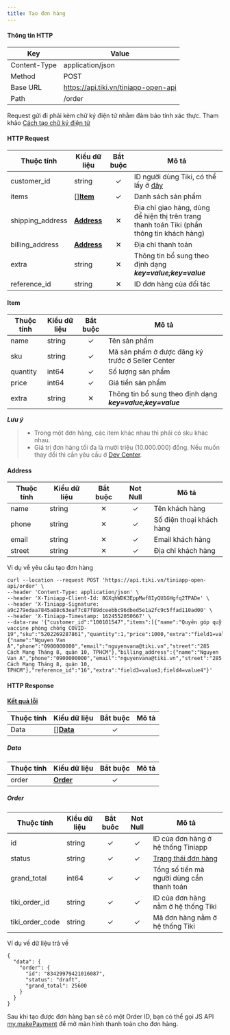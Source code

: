 ```yaml
---
title: Tạo đơn hàng
---
```


#### Thông tin HTTP

| Key          | Value                                |
| ------------ | ------------------------------------ |
| Content-Type | application/json                     |
| Method       | POST                                 |
| Base URL     | https://api.tiki.vn/tiniapp-open-api |
| Path         | /order                               |

Request gửi đi phải kèm chữ ký điện tử nhằm đảm bảo tính xác thực. Tham khảo [Cách tạo chữ ký điện tử](../calculate-signature.md)

#### HTTP Request

| Thuộc tính       | Kiểu dữ liệu            | Bắt buộc | Mô tả                                                                                      |
| ---------------- | ----------------------- | :------: | ------------------------------------------------------------------------------------------ |
| customer_id      | string                  |    ✓     | ID người dùng Tiki, có thể lấy ở [đây](../exchange-auth-token.md#get-info-from-auth-token) |
| items            | []**[Item](#item)**     |    ✓     | Danh sách sản phẩm                                                                         |
| shipping_address | **[Address](#address)** |    ✕     | Địa chỉ giao hàng, dùng để hiện thị trên trang thanh toán Tiki (phần thông tin khách hàng) |
| billing_address  | **[Address](#address)** |    ✕     | Địa chỉ thanh toán                                                                         |
| extra            | string                  |    ✕     | Thông tin bổ sung theo định dạng  ***key=value;key=value***                                |
| reference_id     | string                  |    ✕     | ID đơn hàng của đối tác                                                                    |

#### Item

| Thuộc tính | Kiểu dữ liệu | Bắt buộc | Mô tả                                                       |
| ---------- | ------------ | :------: | ----------------------------------------------------------- |
| name       | string       |    ✓     | Tên sản phẩm                                                |
| sku        | string       |    ✓     | Mã sản phẩm ở được đăng ký trước ở Seller Center            |
| quantity   | int64        |    ✓     | Số lượng sản phẩm                                           |
| price      | int64        |    ✓     | Giá tiền sản phẩm                                           |
| extra      | string       |    ✕     | Thông tin bổ sung theo định dạng  ***key=value;key=value*** |

***Lưu ý***
> - Trong một đơn hàng, các item khác nhau thì phải có sku khác nhau.
> - Giá trị đơn hàng tối đa là mười triệu (10.000.000) đồng. Nếu muốn thay đổi thì cần yêu cầu ở [Dev Center](https://developers.tiki.vn/apps).

#### Address

| Thuộc tính | Kiểu dữ liệu | Bắt buộc | Not Null | Mô tả                    |
| ---------- | ------------ | :------: | :------: | ------------------------ |
| name       | string       |    ✕     |    ✓     | Tên khách hàng           |
| phone      | string       |    ✕     |    ✓     | Số điện thoại khách hàng |
| email      | string       |    ✕     |    ✓     | Email khách hàng         |
| street     | string       |    ✕     |    ✓     | Địa chỉ khách hàng       |


Vi dụ về yêu cầu tạo đơn hàng

```
curl --location --request POST 'https://api.tiki.vn/tiniapp-open-api/order' \
--header 'Content-Type: application/json' \
--header 'X-Tiniapp-Client-Id: 8GXqhWDK3EppMwf8IyQU1GHgfq2TPADe' \
--header 'X-Tiniapp-Signature: a9c279edaa7845a88c63eaf7c87f89dceebbc96dbed5e1a2fc9c5ffad110ad00' \
--header 'X-Tiniapp-Timestamp: 1624552050667' \
--data-raw '{"customer_id":"100101547","items":[{"name":"Quyên góp quỹ vaccine phòng chống COVID-19","sku":"5202269287861","quantity":1,"price":1000,"extra":"field1=value1;field2=value2"}],"shipping_address":{"name":"Nguyen Van A","phone":"0900000000","email":"nguyenvana@tiki.vn","street":"285 Cách Mạng Tháng 8, quận 10, TPHCM"},"billing_address":{"name":"Nguyen Van A","phone":"0900000000","email":"nguyenvana@tiki.vn","street":"285 Cách Mạng Tháng 8, quận 10, TPHCM"},"reference_id":"16","extra":"field3=value3;field4=value4"}'
```

#### HTTP Response

[**Kết quả lỗi**](error-code)

| Thuộc tính | Kiểu dữ liệu        | Bắt buộc | Mô tả |
| ---------- | ------------------- | :------: | ----- |
| Data       | []**[Data](#data)** |    ✓     |       |

##### Data
| Thuộc tính | Kiểu dữ liệu        | Bắt buộc | Mô tả |
| ---------- | ------------------- | :------: | ----- |
| order      | **[Order](#order)** |    ✓     |       |

##### Order

| Thuộc tính      | Kiểu dữ liệu | Bắt buôc | Not Null | Mô tả                                     |
| --------------- | ------------ | :------: | :------: | ----------------------------------------- |
| id              | string       |    ✓     |    ✓     | ID của đơn hàng ở hệ thống Tiniapp        |
| status          | string       |    ✓     |    ✓     | [Trạng thái đơn hàng](order-status)       |
| grand_total     | int64        |    ✓     |    ✓     | Tổng số tiền mà người dùng cần thanh toán |
| tiki_order_id   | string       |    ✓     |    ✓     | ID của đơn hàng nằm ở hệ thống Tiki       |
| tiki_order_code | string       |    ✓     |    ✓     | Mã đơn hàng nằm ở hệ thống Tiki           |

Ví dụ về dữ liệu trả về

```
{
  "data": {
    "order": {
      "id": "83429979421016087",
      "status": "draft",
      "grand_total": 25600
    }
  }
}
```

Sau khi tạo được đơn hàng bạn sẽ có một Order ID, bạn có thể gọi JS API [my.makePayment](../../../api/payment/make-payment.md) để mở màn hình thanh toán cho đơn hàng.
